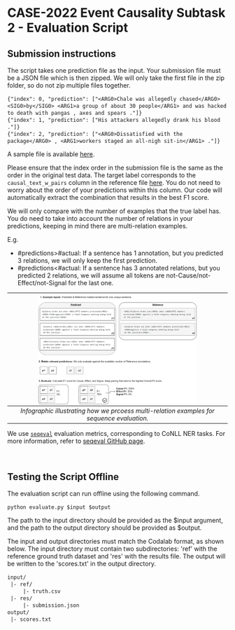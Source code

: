 # CASE-2022 Event Causality Subtask 2 - Evaluation Script

## Submission instructions
The script takes one prediction file as the input. Your submission file must be a JSON file which is then zipped. We will only take the first file in the zip folder, so do not zip multiple files together.

```
{"index": 0, "prediction": ["<ARG0>Chale was allegedly chased</ARG0> <SIG0>by</SIG0> <ARG1>a group of about 30 people</ARG1> and was hacked to death with pangas , axes and spears ."]}
{"index": 1, "prediction": ["His attackers allegedly drank his blood ."]}
{"index": 2, "prediction": ["<ARG0>Dissatisfied with the package</ARG0> , <ARG1>workers staged an all-nigh sit-in</ARG1> ."]}
```

A sample file is available [here](sample/input/res/submission.json). 

Please ensure that the index order in the submission file is the same as the order in the original test data. The target label corresponds to the `causal_text_w_pairs` column in the reference file [here](sample/input/ref/truth.csv). You do not need to worry about the order of your predictions within this column. Our code will automatically extract the combination that results in the best F1 score. 

We will only compare with the number of examples that the true label has. You do need to take into account the number of relations in your predictions, keeping in mind there are multi-relation examples.

E.g. 

* #predictions>#actual: If a sentence has 1 annotation, but you predicted 3 relations, we will only keep the first prediction.
* #predictions<#actual: If a sentence has 3 annotated relations, but you predicted 2 relations, we will assume all tokens are not-Cause/not-Effect/not-Signal for the last one.


| <img align="center" height=250 src="../../imgs/Subtask2_Illustrations_Evaluation.png"> | 
|:--:| 
| *Infographic illustrating how we prcoess multi-relation examples for sequence evaluation.* |


We use [`seqeval`](https://huggingface.co/metrics/seqeval) evaluation metrics, corresponding to CoNLL NER tasks. For more information, refer to [seqeval GitHub page](https://github.com/chakki-works/seqeval).

<br>

## Testing the Script Offline
The evaluation script can run offline using the following command.
```
python evaluate.py $input $output
```

The path to the input directory should be provided as the $input argument, and the path to the output directory should be provided as $output.

The input and output directories must match the Codalab format, as shown below. The input directory must contain two subdirectories:
'ref' with the reference ground truth dataset and 'res' with the results file. 
The output will be written to the 'scores.txt' in the output directory. 

```
input/
 |- ref/
     |- truth.csv
 |- res/
     |- submission.json
output/
 |- scores.txt
```
